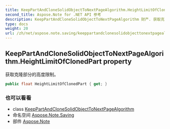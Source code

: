 ```yaml
---
title: KeepPartAndCloneSolidObjectToNextPageAlgorithm.HeightLimitOfClonedPart
second_title: Aspose.Note for .NET API 参考
description: KeepPartAndCloneSolidObjectToNextPageAlgorithm 财产. 获取克隆部分的高度限制
type: docs
weight: 20
url: /zh/net/aspose.note.saving/keeppartandclonesolidobjecttonextpagealgorithm/heightlimitofclonedpart/
---
```

## KeepPartAndCloneSolidObjectToNextPageAlgorithm.HeightLimitOfClonedPart property

获取克隆部分的高度限制。

```csharp
public float HeightLimitOfClonedPart { get; }
```

### 也可以看看

* class [KeepPartAndCloneSolidObjectToNextPageAlgorithm](../)
* 命名空间 [Aspose.Note.Saving](../../keeppartandclonesolidobjecttonextpagealgorithm/)
* 部件 [Aspose.Note](../../../)


